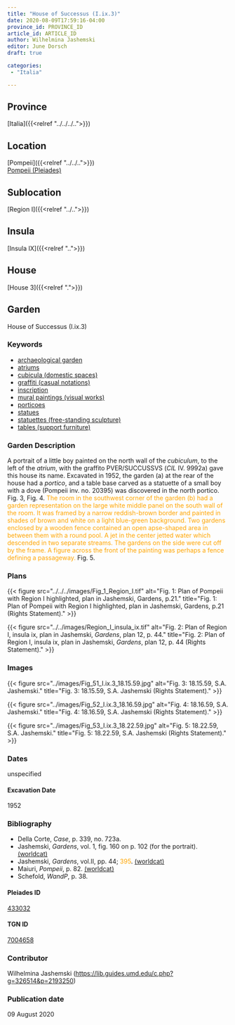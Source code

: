 ```yaml
---
title: "House of Successus (I.ix.3)"
date: 2020-08-09T17:59:16-04:00
province_id: PROVINCE_ID
article_id: ARTICLE_ID
author: Wilhelmina Jashemski
editor: June Dorsch
draft: true

categories:
 - "Italia"

---
```


## Province

[Italia]({{<relref "../../../..">}})

## Location

[Pompeii]({{<relref "../../..">}}) \
[Pompeii (Pleiades)](https://pleiades.stoa.org/places/433032)

## Sublocation

[Region I]({{<relref "../..">}})

<!--### Sublocation Description-->

<!-- DESCRIPTION -->

## Insula

[Insula IX]({{<relref "..">}})

## House

[House 3]({{<relref ".">}})

## Garden

House of Successus (I.ix.3)

### Keywords

- [archaeological garden](#)
- [atriums](http://vocab.getty.edu/page/aat/300004097)
- [cubicula (domestic spaces)](http://vocab.getty.edu/page/aat/300004367)
- [graffiti (casual notations)](http://vocab.getty.edu/page/aat/300015613)
- [inscription](#)
- [mural paintings (visual works)](http://vocab.getty.edu/page/aat/300033644)
- [porticoes](http://vocab.getty.edu/page/aat/300004145)
- [statues](http://vocab.getty.edu/page/aat/300047600)
- [statuettes (free-standing sculpture)](http://vocab.getty.edu/page/aat/300312262)
- [tables (support furniture)](http://vocab.getty.edu/page/aat/300039548)

### Garden Description

A portrait of a little boy painted on the north wall of the *cubiculum*, to the left of the *atrium*, with the graffito PVER/SUCCUSSVS (*CIL* IV. 9992a) gave this house its name. Excavated in 1952, the garden (a) at the rear of the house had a *portico*, and a table base carved as a statuette of a small boy with a dove (Pompeii inv. no. 20395) was discovered in the north portico. Fig. 3, Fig. 4. <span style="color:orange">The room in the southwest corner of the garden (b) had a garden representation on the large white middle panel on the south wall of the room. It was framed by a narrow reddish-brown border and painted in shades of brown and white on a light blue-green background. Two gardens enclosed by a wooden fence contained an open apse-shaped area in between them with a round pool. A jet in the center jetted water which descended in two separate streams. The gardens on the side were cut off by the frame. A figure across the front of the painting was perhaps a fence defining a passageway.</span> Fig. 5.

<!--### Maps-->

<!--
OLD WAY (DO NOT USE)
![alt_text](../../images/image_name.ext)
*CAPTION*

NEW WAY ↓↓↓↓
{{< figure src="../../images/image_name.ext" alt="ALT_TEXT" title="CAPTION" >}}
-->

### Plans

{{< figure src="../../../images/Fig_1_Region_I.tif" alt="Fig. 1: Plan of Pompeii with Region I highlighted, plan in Jashemski, Gardens, p.21." title="Fig. 1: Plan of Pompeii with Region I highlighted, plan in Jashemski, Gardens, p.21 (Rights Statement)." >}}

{{< figure src="../../images/Region_I_insula_ix.tif" alt="Fig. 2: Plan of Region I, insula ix, plan in Jashemski, *Gardens*, plan 12, p. 44." title="Fig. 2: Plan of Region I, insula ix, plan in Jashemski, *Gardens*, plan 12, p. 44 (Rights Statement)." >}}

### Images

{{< figure src="../images/Fig_51_I.ix.3_18.15.59.jpg" alt="Fig. 3: 18.15.59, S.A. Jashemski." title="Fig. 3: 18.15.59, S.A. Jashemski (Rights Statement)." >}}

{{< figure src="../images/Fig_52_I.ix.3_18.16.59.jpg" alt="Fig. 4: 18.16.59, S.A. Jashemski." title="Fig. 4: 18.16.59, S.A. Jashemski (Rights Statement)." >}}

{{< figure src="../images/Fig_53_I.ix.3_18.22.59.jpg" alt="Fig. 5: 18.22.59, S.A. Jashemski." title="Fig. 5: 18.22.59, S.A. Jashemski (Rights Statement)." >}}

### Dates

unspecified

#### Excavation Date

1952

### Bibliography

* Della Corte, *Case*, p. 339, no. 723a.
* Jashemski, *Gardens*, vol. 1, fig. 160 on p. 102 (for the portrait). [(worldcat)](http://www.worldcat.org/oclc/884024123)
* Jashemski, *Gardens*, vol.II, pp. 44; <span style="color:orange">395</span>. [(worldcat)](http://www.worldcat.org/oclc/921816405)
* Maiuri, *Pompeii*, p. 82. [(worldcat)](http://www.worldcat.org/oclc/470375462)
* Schefold, *WandP*, p. 38.

<!--#### Periodo ID-->

<!-- [PERIODO_ID](https://pleiades.stoa.org/places/PLEIADES_ID) -->

#### Pleiades ID

[433032](https://pleiades.stoa.org/places/433032)

#### TGN ID

[7004658](http://vocab.getty.edu/page/tgn/7004658)

### Contributor

Wilhelmina Jashemski (https://lib.guides.umd.edu/c.php?g=326514&p=2193250)

### Publication date

09 August 2020

<!--### Related articles-->

<!-- Links to other related articles. Leave blank for now -->
